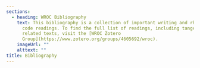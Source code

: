 ```yaml
---
sections:
  - heading: WROC Bibliography
    text: This bibliography is a collection of important writing and rhetoric of
      code readings. To find the full list of readings, including tangentially
      related texts, visit the [WROC Zotero
      Group](https://www.zotero.org/groups/4605692/wroc).
    imageUrl: ""
    alttext: ""
title: Bibliography
---
```

